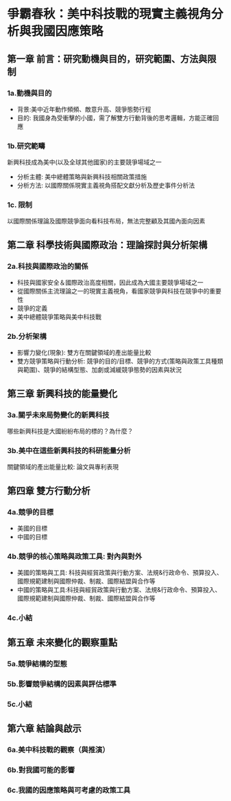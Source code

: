 #  爭霸春秋：美中科技戰的現實主義視角分析與我國因應策略

## 第一章 前言：研究動機與目的，研究範圍、方法與限制
### 1a.動機與目的
- 背景:美中近年動作頻頻、敵意升高、競爭態勢行程
- 目的: 我國身為受衝擊的小國，需了解雙方行動背後的思考邏輯，方能正確回應
### 1b.研究範疇
新興科技成為美中(以及全球其他國家)的主要競爭場域之一
- 分析主體: 美中總體策略與新興科技相關政策措施
- 分析方法: 以國際關係現實主義視角搭配文獻分析及歷史事件分析法

### 1c. 限制
以國際關係理論及國際競爭面向看科技布局，無法完整顧及其國內面向因素
## 第二章 科學技術與國際政治：理論探討與分析架構
### 2a.科技與國際政治的關係
- 科技與國家安全＆國際政治高度相關，因此成為大國主要競爭場域之一
- 從國際關係主流理論之一的現實主義視角，看國家競爭與科技在競爭中的重要性
- 競爭的定義
- 美中總體競爭策略與美中科技戰
### 2b.分析架構
- 影響力變化(現象): 雙方在關鍵領域的產出能量比較
- 雙方競爭策略與行動分析: 競爭的目的/目標、競爭的方式(策略與政策工具種類與範圍)、競爭的結構型態、加劇或減緩競爭態勢的因素與狀況

## 第三章 新興科技的能量變化
### 3a.關乎未來局勢變化的新興科技
哪些新興科技是大國紛紛布局的標的？為什麼？
### 3b.美中在這些新興科技的科研能量分析
關鍵領域的產出能量比較: 論文與專利表現
## 第四章 雙方行動分析
### 4a.競爭的目標
- 美國的目標
- 中國的目標
### 4b.競爭的核心策略與政策工具: 對內與對外
- 美國的策略與工具: 科技與經貿政策與行動方案、法規&行政命令、預算投入、國際規範建制與國際仲裁、制裁、國際結盟與合作等
- 中國的策略與工具:科技與經貿政策與行動方案、法規&行政命令、預算投入、國際規範建制與國際仲裁、制裁、國際結盟與合作等
### 4c.小結
## 第五章 未來變化的觀察重點
### 5a.競爭結構的型態
### 5b.影響競爭結構的因素與評估標準
### 5c.小結
## 第六章 結論與啟示
### 6a.美中科技戰的觀察（與推演）
### 6b.對我國可能的影響
### 6c.我國的因應策略與可考慮的政策工具
